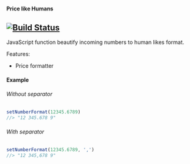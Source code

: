 #### Price like Humans
[![Build Status](https://travis-ci.org/irodger/price-like-humans.svg?branch=master)](https://travis-ci.org/irodger/price-like-humans)
----
JavaScript function beautify incoming numbers to human likes format.
  
  Features:

- Price formatter


#### Example
###### Without separator   
```javascript
setNumberFormat(12345.6789) 
//> "12 345.678 9"
```
###### With separator
```javascript
setNumberFormat(12345.6789, ',') 
//> "12 345,678 9"
```
